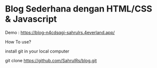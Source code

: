 # Blog Sederhana dengan HTML/CSS & Javascript
Demo : https://blog-n4cdsqgi-sahrulrs.4everland.app/

How To use?

install git in your local computer

git clone https://github.com/SahrulRs/blog.git
